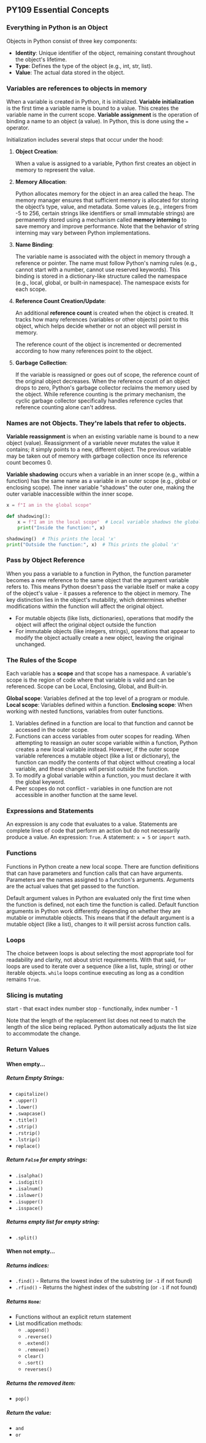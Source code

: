 ## PY109 Essential Concepts

### Everything in Python is an Object

Objects in Python consist of three key components:

* **Identity**: Unique identifier of the object, remaining constant throughout the object's lifetime. 
* **Type**: Defines the type of the object (e.g., int, str, list).
* **Value**: The actual data stored in the object.

### Variables are references to objects in memory

When a variable is created in Python, it is initialized. **Variable initialization**​ is the first time a variable name is bound to a value. This creates the variable name in the current scope. **Variable assignment**​ is the operation of binding a name to an object (a value). In Python, this is done using the `=` operator. 

Initialization includes several steps that occur under the hood: 

1. **Object Creation**:

   When a value is assigned to a variable, Python first creates an object in memory to represent the value. 

2. **Memory Allocation**:

   Python allocates memory for the object in an area called the heap. The memory manager ensures that sufficient memory is allocated for storing the object’s type, value, and metadata. Some values (e.g., integers from -5 to 256, certain strings like identifiers or small immutable strings) are permanently stored using a mechanism called **memory interning** to save memory and improve performance. Note that the behavior of string interning may vary between Python implementations.

3. **Name Binding**:

   The variable name is associated with the object in memory through a reference or pointer. The name must follow Python's naming rules (e.g., cannot start with a number, cannot use reserved keywords). This binding is stored in a dictionary-like structure called the namespace (e.g., local, global, or built-in namespace). The namespace exists for each scope. 

4. **Reference Count Creation/Update**:

   An additional **reference count** is created when the object is created. It tracks how many references (variables or other objects) point to this object, which helps decide whether or not an object will persist in memory. 

   The reference count of the object is incremented or decremented according to how many references point to the object.

5. **Garbage Collection**:

   If the variable is reassigned or goes out of scope, the reference count of the original object decreases. When the reference count of an object drops to zero, Python's garbage collector reclaims the memory used by the object. While reference counting is the primary mechanism, the cyclic garbage collector specifically handles reference cycles that reference counting alone can't address. 

### Names are not Objects. They're labels that refer to objects.

**Variable reassignment**​ is when an existing variable name is bound to a new object (value). Reassignment of a variable never mutates the value it contains; it simply points to a new, different object. The previous variable may be taken out of memory with garbage collection once its reference count becomes 0.

**Variable shadowing** occurs when a variable in an inner scope (e.g., within a function) has the same name as a variable in an outer scope (e.g., global or enclosing scope). The inner variable "shadows" the outer one, making the outer variable inaccessible within the inner scope.

```python
x = f"I am in the global scope"

def shadowing():
    x = f"I am in the local scope"  # Local variable shadows the global one
    print("Inside the function:", x)

shadowing()  # This prints the local 'x'
print("Outside the function:", x)  # This prints the global 'x'
```

### Pass by Object Reference

When you pass a variable to a function in Python, the function parameter becomes a new reference to the same object that the argument variable refers to. This means Python doesn't pass the variable itself or make a copy of the object's value - it passes a reference to the object in memory. The key distinction lies in the object's mutability, which determines whether modifications within the function will affect the original object.

* For mutable objects (like lists, dictionaries), operations that modify the object will affect the original object outside the function
* For immutable objects (like integers, strings), operations that appear to modify the object actually create a new object, leaving the original unchanged.

 
### The Rules of the Scope

Each variable has a  **scope** and that scope has a namespace. A variable's scope is the region of code where that variable is valid and can be referenced. Scope can be Local, Enclosing, Global, and Built-in. 

**Global scope**: Variables defined at the top level of a program or module.
**Local scope**​: Variables defined within a function.
**Enclosing scope**​: When working with nested functions, variables from outer functions.

1.  Variables defined in a function are local to that function and cannot be accessed in the outer scope. 
2.  Functions can access variables from outer scopes for reading. When attempting to reassign an outer scope variable within a function, Python creates a new local variable instead. However, if the outer scope variable references a mutable object (like a list or dictionary), the function can modify the contents of that object without creating a local variable, and these changes will persist outside the function.
3.  To modify a global variable within a function, you must declare it with the global keyword.
4.  Peer scopes do not conflict - variables in one function are not accessible in another function at the same level.

### Expressions and Statements

An expression is any code that evaluates to a value. Statements are complete lines of code that perform an action but do not necessarily produce a value.  An expression: `True`. A statement: `x = 5` or `import math`.

### Functions

Functions in Python create a new local scope. There are function definitions that can have parameters and function calls that can have arguments. Parameters are the names assigned to a function's arguments. Arguments are the actual values that get passed to the function.

Default argument values in Python are evaluated only the first time  when the function is defined, not each time the function is called. Default function arguments in Python work differently depending on whether they are mutable or immutable objects. This means that if the default argument is a mutable object (like a list), changes to it will persist across function calls.


### Loops

The choice between loops is about selecting the most appropriate tool for readability and clarity, not about strict requirements. With that said, `for` loops are used to iterate over a sequence (like a list, tuple, string) or other iterable objects. `while` loops continue executing as long as a condition remains `True`.

### Slicing is mutating

start  - that exact index number
stop   - functionally, index number - 1

Note that the length of the replacement list does not need to match the length of the slice being replaced. Python automatically adjusts the list size to accommodate the change.


### Return Values

#### When empty...

##### Return Empty Strings:
- `capitalize()`
- `.upper()`
- `.lower()`
- `.swapcase()`
- `.title()`
- `.strip()`
- `.rstrip()`
- `.lstrip()`
- `replace()`

##### Return `False` for empty strings:
- `.isalpha()`
- `.isdigit()`
- `.isalnum()`
- `.islower()`
- `.isupper()`
- `.isspace()`

##### Returns empty list for empty string:
- `.split()`

#### When not empty...

##### Returns indices:
- `.find()` - Returns the lowest index of the substring (or `-1` if not found)
- `.rfind()` - Returns the highest index of the substring (or `-1` if not found)

##### Returns `None`:
- Functions without an explicit return statement
- List modification methods:
  - `.append()`
  - `.reverse()`
  - `.extend()`
  - `.remove()`
  - `clear()`
  - `.sort()`
  - `reverses()`

##### Returns the removed item:
- `pop()`

##### Return the value:
- `and`
- `or`

